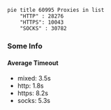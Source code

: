 
```mermaid
pie title 60995 Proxies in list
    "HTTP" : 28276
    "HTTPS": 10043
    "SOCKS" : 30782
```

### Some Info
#### Average Timeout

- mixed: 3.5s
- http: 1.8s
- https: 8.2s
- socks: 5.3s